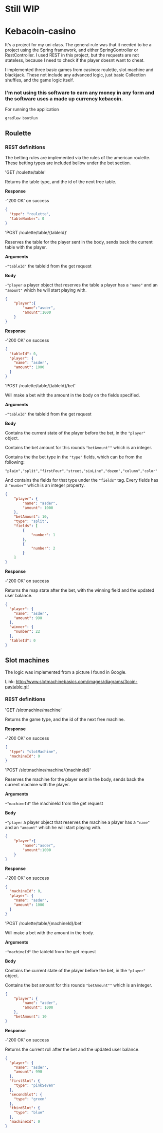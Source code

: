 # Still WIP

# Kebacoin-casino
It's a project for my uni class. 
The general rule was that it needed to be a project using the Spring framework, and either SpringController or RestController.
I used REST in this project, but the requests are not stateless, because I need to check if the player doesnt want to cheat.

I implemented three basic games from casinos: roulette, slot machine and blackjack. These not include any advanced logic, just basic Collection shuffles, and the game logic itself.

### I'm not using this software to earn any money in any form and the software uses a made up currency kebacoin.

For running the application

```batch
gradlew bootRun
```

## Roulette

### REST definitions

The betting rules are implemented via the rules of the american roulette. 
These betting types are included bellow under the bet section.

'GET /roulette/table'

Returns the table type, and the id of the next free table.

**Response**

-'200 OK' on success

```json 
{
  "type": "roulette",
  "tableNumber": 0
}
```

'POST /roulette/table/{tableId}'

Reserves the table for the player sent in the body, sends back the current table with the player.

**Arguments**

-`"tableId"` the tableId from the get request

**Body**

-`"player` a player object that reserves the table a player has a `"name"` and an `"amount"` which he will start playing with.

```json
{
	"player":{
		"name":"asder",
		"amount":1000
	}
}
```

**Response**

-'200 OK' on success

```json
{
  "tableId": 0,
  "player": {
    "name": "asder",
    "amount": 1000
  }
}
```

'POST /roulette/table/{tableId}/bet'

Will make a bet with the amount in the body on the fields specified.

**Arguments**

-`"tableId"` the tableId from the get request

**Body**

Contains the current state of the player before the bet, in the `"player"` object.

Contains the bet amount for this rounds `"betAmount""` which is an integer.

Contains the the bet type in the `"type"` fields, which can be from the following:

```
"plain","split","firstFour","street,"sixLine","dozen","column","color"
```

And contains the fields for that type under the `"fields"` tag. Every fields has a `"number"` which is an integer property.

```json
{
	"player": {
		"name": "asder",
		"amount": 1000
	},
	"betAmount": 10,
	"type": "split",
	"fields": [
		{
			"number": 1
		},
		{
			"number": 2
		}
	]
}
```

**Response**

-'200 OK' on success

Returns the map state after the bet, with the winning field and the updated user balance.

```json
{
  "player": {
    "name": "asder",
    "amount": 990
  },
  "winner": {
    "number": 22
  },
  "tableId": 0
}
```

## Slot machines

The logic was implemented from a picture I found in Google.

Link: http://www.slotmachinebasics.com/images/diagrams/3coin-paytable.gif

### REST definitions

'GET /slotmachine/machine'

Returns the game type, and the id of the next free machine.

**Response**

-'200 OK' on success

```json 
{
  "type": "slotMachine",
  "machineId": 0
}
```

'POST /slotmachine/machine/{machineId}'

Reserves the machine for the player sent in the body, sends back the current machine with the player.

**Arguments**

-`"machineId"` the machineId from the get request

**Body**

-`"player` a player object that reserves the machine a player has a `"name"` and an `"amount"` which he will start playing with.

```json
{
	"player":{
		"name":"asder",
		"amount":1000
	}
}
```

**Response**

-'200 OK' on success

```json
{
  "machineId": 0,
  "player": {
    "name": "asder",
    "amount": 1000
  }
}
```

'POST /roulette/table/{machineId}/bet'

Will make a bet with the amount in the body.

**Arguments**

-`"machineId"` the tableId from the get request

**Body**

Contains the current state of the player before the bet, in the `"player"` object.

Contains the bet amount for this rounds `"betAmount""` which is an integer.


```json
{
	"player": {
		"name": "asder",
		"amount": 1000
	},
	"betAmount": 10
}
```

**Response**

-'200 OK' on success

Returns the current roll after the bet and the updated user balance.

```json
{
  "player": {
    "name": "asder",
    "amount": 990
  },
  "firstSlot": {
    "type": "pinkSeven"
  },
  "secondSlot": {
    "type": "green"
  },
  "thirdSlot": {
    "type": "blue"
  },
  "machineId": 0
}
```
